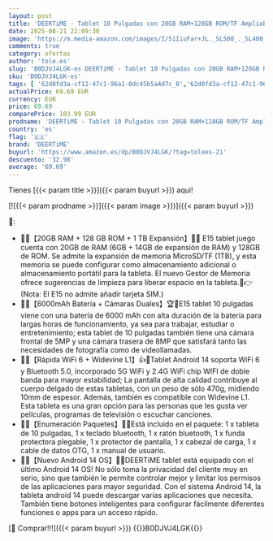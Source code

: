 ```yaml
---
layout: post
title: 'DEERTiME - Tablet 10 Pulgadas con 20GB RAM+128GB ROM/TF Ampliable a 2TB  Tablet Android 14 con Widevine L1 5G WiFi 6  8 Cores  BT5.0  Type C  GMS Certificado Tablets 2 en 1 con Teclado  Funda y Ratón - Azul'
date: 2025-08-21 22:09:30
image: 'https://m.media-amazon.com/images/I/51IiuFar+JL._SL500_._SL400_.jpg'
comments: true
category: ofertas
author: 'tole.es'
slug: 'B0DJVJ4LGK-es DEERTiME - Tablet 10 Pulgadas con 20GB RAM+128GB ROM/TF...'
sku: 'B0DJVJ4LGK-es'
tags: [ '62d0fd3a-cf12-47c1-96a1-0dc45b5a4d7c_0','62d0fd3a-cf12-47c1-96a1-0dc45b5a4d7c_4501','749d7d8e-47fd-431e-8b51-348b70f767e2_0','749d7d8e-47fd-431e-8b51-348b70f767e2_8501','Arborist Merchandising Root','CML-Tech','Computing & Storage','Electrónica','Informática','Self Service','Special Features Stores','Tablets','Vuelta al cole: Informática','android','deertime','🇪🇸', ]
actualPrice: 69.69 EUR
currency: EUR
price: 69.69
comparePrice: 103.99 EUR
prodname: 'DEERTiME - Tablet 10 Pulgadas con 20GB RAM+128GB ROM/TF Ampliable a 2TB  Tablet Android 14 con Widevine L1 5G WiFi 6  8 Cores  BT5.0  Type C  GMS Certificado Tablets 2 en 1 con Teclado  Funda y Ratón - Azul'
country: 'es'
flag: '🇪🇸'
brand: 'DEERTiME'
buyurl: 'https://www.amazon.es/dp/B0DJVJ4LGK/?tag=tolees-21'
descuento: '32.98'
average: '69.69'
---
```


Tienes [{{< param title >}}]({{< param buyurl >}}) aqui!

[![{{< param prodname >}}]({{< param image >}})]({{< param buyurl >}})

🔎:

- 🎄✨【20GB RAM + 128 GB ROM + 1 TB Expansión】👑🎁 E15 tablet juego cuenta con 20GB de RAM (6GB + 14GB de expansión de RAM) y 128GB de ROM. Se admite la expansión de memoria MicroSD/TF (1TB), y esta memoria se puede configurar como almacenamiento adicional o almacenamiento portátil para la tableta. El nuevo Gestor de Memoria ofrece sugerencias de limpieza para liberar espacio en la tableta.📌👉(Nota: El E15 no admite añadir tarjeta SIM.)
- 🎄✨【6000mAh Batería + Cámaras Duales】🏆🎁E15 tablet 10 pulgadas viene con una batería de 6000 mAh con alta duración de la batería para largas horas de funcionamiento, ya sea para trabajar, estudiar o entretenimiento; esta tablet de 10 pulgadas también tiene una cámara frontal de 5MP y una cámara trasera de 8MP que satisfará tanto las necesidades de fotografía como de videollamadas.
- 🎄✨【Rápida WiFi 6 + Widevine L1】👍🎁Tablet Android 14 soporta WiFi 6 y Bluetooth 5.0, incorporado 5G WiFi y 2.4G WiFi chip WIFI de doble banda para mayor estabilidad; La pantalla de alta calidad contribuye al cuerpo delgado de estas tabletas, con un peso de sólo 470g, midiendo 10mm de espesor. Además, también es compatible con Widevine L1. Esta tableta es una gran opción para las personas que les gusta ver películas, programas de televisión o escuchar canciones.
- 🎄✨【Enumeración Paquetes】🎊🎁Está incluido en el paquete: 1 x tableta de 10 pulgadas, 1 x teclado bluetooth, 1 x ratón bluetooth, 1 x funda protectora plegable, 1 x protector de pantalla, 1 x cabezal de carga, 1 x cable de datos OTG, 1 x manual de usuario.
- 🎄✨【Nuevo Android 14 OS】👑🎁DEERTiME tablet está equipado con el último Android 14 OS! No sólo toma la privacidad del cliente muy en serio, sino que también le permite controlar mejor y limitar los permisos de las aplicaciones para mayor seguridad. Con el sistema Android 14, la tableta android 14 puede descargar varias aplicaciones que necesita. También tiene botones inteligentes para configurar fácilmente diferentes funciones o apps para un acceso rápido.

[🛒 Comprar!!!]({{< param buyurl >}})
{{<world>}}B0DJVJ4LGK{{</world>}}
